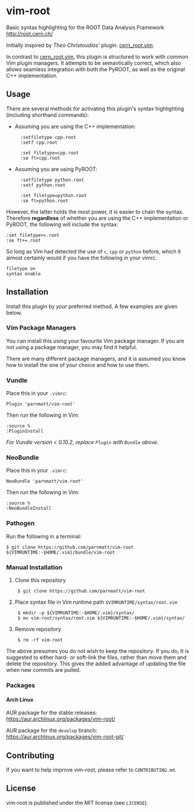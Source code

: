 # vim-root

Basic syntax highlighting for the ROOT Data Analysis Framework
<http://root.cern.ch/>

Initially inspired by *Theo Christoudias'* plugin: [cern_root.vim][].

In contrast to [cern_root.vim][], this plugin is structured to work with
common Vim plugin managers. It attempts to be semantically correct,
which also allows seamless integration with both the PyROOT, as
well as the original C++ implementation.

[cern_root.vim]: http://www.vim.org/scripts/script.php?script_id=2387

## Usage

There are several methods for activating this plugin's syntax
highlighting (including shorthand commands):

+ Assuming you are using the C++ implementation:

        :setfiletype cpp.root
        :setf cpp.root

        :set filetype=cpp.root
        :se ft=cpp.root

+ Assuming you are using PyROOT:

        :setfiletype python.root
        :setf python.root

        :set filetype=python.root
        :se ft=python.root

However, the latter holds the most power, it is easier to chain the
syntax. Therefore **regardless** of whether you are using the C++
implementation or PyROOT, the following will include the syntax:

    :set filetype+=.root
    :se ft+=.root

So long as Vim had detected the use of `c`, `cpp` or `python` before,
which it almost certainly would if you have the following in your vimrc.

    filetype on
    syntax enable

## Installation

Install this plugin by *your* preferred method. A few examples are given
below.

### Vim Package Managers

You can install this using your favourite Vim package manager. If you
are not using a package manager, you may find it helpful.

There are many different package managers, and it is assumed you know
how to install the one of your choice and how to use them.

### Vundle

Place this in your `.vimrc`:

    Plugin 'parnmatt/vim-root'

Then run the following in Vim:

    :source %
    :PluginInstall

*For Vundle version < 0.10.2, replace `Plugin` with `Bundle` above.*

### NeoBundle

Place this in your `.vimrc`:

    NeoBundle 'parnmatt/vim-root'

Then run the following in Vim:

    :source %
    :NeoBundleInstall

### Pathogen

Run the following in a terminal:

    $ git clone https://github.com/parnmatt/vim-root ${VIMRUNTIME:-$HOME/.vim}/bundle/vim-root


### Manual Installation

1. Clone this repository

        $ git clone https://github.com/parnmatt/vim-root

2. Place syntax file in Vim runtime path `$VIMRUNTIME/syntax/root.vim`

        $ mkdir -p ${VIMRUNTIME:-$HOME/.vim}/syntax/
        $ mv vim-root/syntax/root.vim ${VIMRUNTIME:-$HOME/.vim}/syntax/

3. Remove repository

        $ rm -rf vim-root

The above presumes you do not wish to keep the repository. If you do,
It is suggested to either hard- or soft-link the files, rather than
move them and delete the repository. This gives the added advantage of
updating the file when new commits are pulled.

### Packages

#### Arch Linux

AUR package for the stable releases:
<https://aur.archlinux.org/packages/vim-root/>

AUR package for the `develop` branch:
<https://aur.archlinux.org/packages/vim-root-git/>

## Contributing

If you want to help improve vim-root, please refer to `CONTRIBUTING.md`.

## License

vim-root is published under the MIT license (see `LICENSE`).
